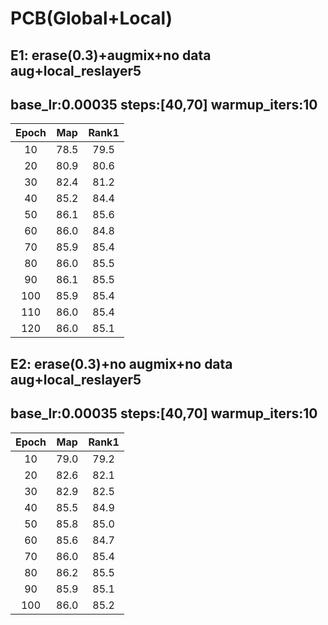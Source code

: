 # PCB(Global+Local)
## E1: erase(0.3)+augmix+no data aug+local_reslayer5
## base_lr:0.00035 steps:[40,70] warmup_iters:10
|Epoch|Map|Rank1|
 |:------:|:------:|:------:|
 |10|78.5|79.5|
 |20|80.9|80.6|
 |30|82.4|81.2|
 |40|85.2|84.4|
 |50|86.1|85.6|
 |60|86.0|84.8|
 |70|85.9|85.4|
 |80|86.0|85.5|
 |90|86.1|85.5|
 |100|85.9|85.4|
 |110|86.0|85.4|
 |120|86.0|85.1|

## E2: erase(0.3)+no augmix+no data aug+local_reslayer5
## base_lr:0.00035 steps:[40,70] warmup_iters:10
|Epoch|Map|Rank1|
 |:------:|:------:|:------:|
 |10|79.0|79.2|
 |20|82.6|82.1|
 |30|82.9|82.5|
 |40|85.5|84.9|
 |50|85.8|85.0|
 |60|85.6|84.7|
 |70|86.0|85.4|
 |80|86.2|85.5|
 |90|85.9|85.1|
 |100|86.0|85.2|
